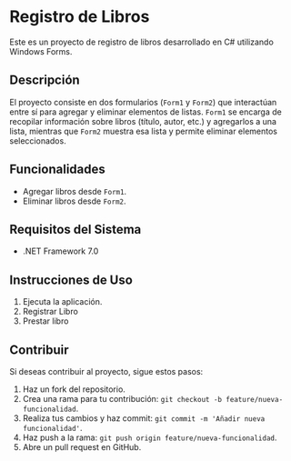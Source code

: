 # Registro de Libros

Este es un proyecto de registro de libros desarrollado en C# utilizando Windows Forms.

## Descripción

El proyecto consiste en dos formularios (`Form1` y `Form2`) que interactúan entre sí para agregar y eliminar elementos de listas. `Form1` se encarga de recopilar información sobre libros (título, autor, etc.) y agregarlos a una lista, mientras que `Form2` muestra esa lista y permite eliminar elementos seleccionados.

## Funcionalidades

- Agregar libros desde `Form1`.
- Eliminar libros desde `Form2`.

## Requisitos del Sistema

- .NET Framework 7.0

## Instrucciones de Uso

1. Ejecuta la aplicación.
2. Registrar Libro
3. Prestar libro

## Contribuir

Si deseas contribuir al proyecto, sigue estos pasos:

1. Haz un fork del repositorio.
2. Crea una rama para tu contribución: `git checkout -b feature/nueva-funcionalidad`.
3. Realiza tus cambios y haz commit: `git commit -m 'Añadir nueva funcionalidad'`.
4. Haz push a la rama: `git push origin feature/nueva-funcionalidad`.
5. Abre un pull request en GitHub.

